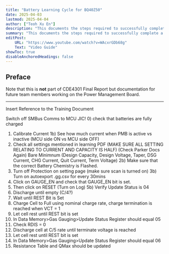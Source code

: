 ```yaml
---
title: "Battery Learning Cycle for BQ40Z50" 
date: 2025-04-03
lastmod: 2025-04-04
author: ["Teoh Xu En"]
description: "This documents the steps required to successfully complete a learning cycle for new batteries attached to BQ40Z50."
summary: "This documents the steps required to successfully complete a learning cycle for new batteries attached to BQ40Z50."
editPost:
    URL: "https://www.youtube.com/watch?v=WAcxrGDb68g"
    Text: "Video Guide"
showToc: true
disableAnchoredHeadings: false
---
```

## Preface

Note that this is **not** part of CDE4301 Final Report but documentation for future team members working on the Power Management Board.


---

Insert Reference to the Training Document

Switch off SMBus Comms to MCU JIC!
0) check that batteries are fully charged
1) Calibrate Current
1b) See how much current when PMB is active vs inactive (MCU side ON vs MCU side OFF)
2) Check all settings mentioned in learning PDF (MAKE SURE ALL SETTING RELATING TO CURRENT AND CAPACITY IS HALF) (Check Parker Docs Again)
Bare Minimnum (Design Capacity, Design Voltage, Taper, DSG Current, CHG Current, Quit Current, Term Voltage)
2b) Make sure that the correct Battery Chemistry is Flashed.
3) Turn off Protection on setting page (make sure scan is turned on)
3b) Turn on autoexport .gg.csv for every 30mins
4) Click on GAUGE_EN and check that GAUGE_EN bit is set.
5) Then click on RESET (Turn on Log)
5b) Verify Update Status is 04
6) Discharge until empty (C/4?)
7) Wait until REST Bit is Set
8) Charge Cell to Full using nominal charge rate, charge termination is reached when VCT = 1
9) Let cell rest until REST bit is set
10) In Data Memory>Gas Gauging>Update Status Register should equal 05
11) Check RDIS = 0
12) Discharge cell at C/5 rate until terminate voltage is reached
13) Let cell rest until REST bit is set
14) In Data Memory>Gas Gauging>Update Status Register should equal 06
15) Resistance Table and QMax should be updated